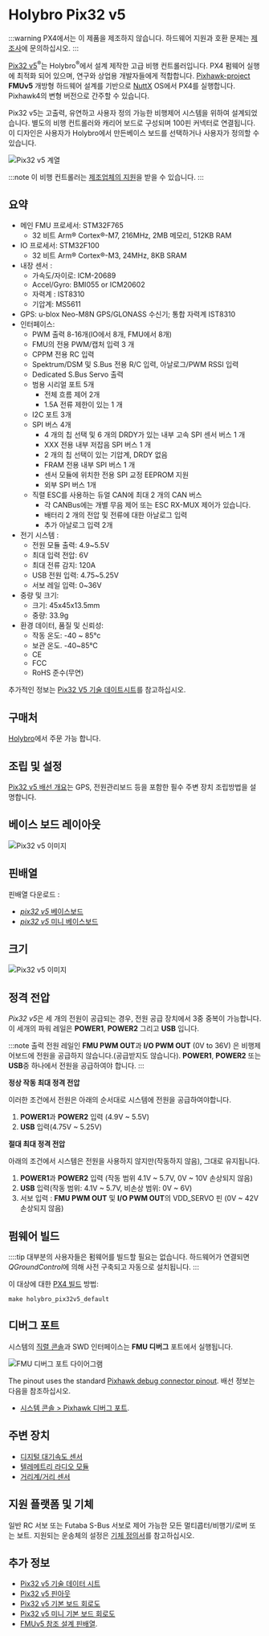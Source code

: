 # Holybro Pix32 v5

:::warning PX4에서는 이 제품을 제조하지 않습니다. 하드웨어 지원과 호환 문제는 [제조사](https://shop.holybro.com/)에 문의하십시오.
:::

[Pix32 v5](https://shop.holybro.com/pix32-v5_p1218.html)<sup>&reg;</sup>는 Holybro<sup>&reg;</sup>에서 설계 제작한 고급 비행 컨트롤러입니다. PX4 펌웨어 실행에 최적화 되어 있으며, 연구와 상업용 개발자들에게 적합합니다. [Pixhawk-project](https://pixhawk.org/) **FMUv5** 개방형 하드웨어 설계를 기반으로 [NuttX](https://nuttx.apache.org/) OS에서 PX4를 실행합니다. Pixhawk4의 변형 버전으로 간주할 수 있습니다.

Pix32 v5는 고출력, 유연하고 사용자 정의 가능한 비행제어 시스템을 위하여 설계되었습니다. 별도의 비행 컨트롤러와 캐리어 보드로 구성되며 100핀 커넥터로 연결됩니다. 이 디자인은 사용자가 Holybro에서 만든베이스 보드를 선택하거나 사용자가 정의할 수 있습니다.

![Pix32 v5 계열](../../assets/flight_controller/holybro_pix32_v5/pix32_v5_family.jpg)

:::note
이 비행 컨트롤러는 [제조업체의 지원](../flight_controller/autopilot_manufacturer_supported.md)을 받을 수 있습니다.
:::

## 요약

* 메인 FMU 프로세서: STM32F765
  * 32 비트 Arm® Cortex®-M7, 216MHz, 2MB 메모리, 512KB RAM
* IO 프로세서: STM32F100
  * 32 비트 Arm® Cortex®-M3, 24MHz, 8KB SRAM
* 내장 센서 :
  * 가속도/자이로: ICM-20689
  * Accel/Gyro: BMI055 or ICM20602
  * 자력계 : IST8310
  * 기압계: MS5611
* GPS: u-blox Neo-M8N GPS/GLONASS 수신기; 통합 자력계 IST8310
* 인터페이스:
  * PWM 출력 8-16개(IO에서 8개, FMU에서 8개)
  * FMU의 전용 PWM/캡처 입력 3 개
  * CPPM 전용 RC 입력
  * Spektrum/DSM 및 S.Bus 전용 R/C 입력, 아날로그/PWM RSSI 입력
  * Dedicated S.Bus Servo 출력
  * 범용 시리얼 포트 5개
    * 전체 흐름 제어 2개
    * 1.5A 전류 제한이 있는 1 개
  * I2C 포트 3개
  * SPI 버스 4개
    * 4 개의 칩 선택 및 6 개의 DRDY가 있는 내부 고속 SPI 센서 버스 1 개
    * XXX 전용 내부 저잡음 SPI 버스 1 개
    * 2 개의 칩 선택이 있는 기압계, DRDY 없음
    * FRAM 전용 내부 SPI 버스 1 개
    * 센서 모듈에 위치한 전용 SPI 교정 EEPROM 지원
    * 외부 SPI 버스 1개
  * 직렬 ESC를 사용하는 듀얼 CAN에 최대 2 개의 CAN 버스
    * 각 CANBus에는 개별 무음 제어 또는 ESC RX-MUX 제어가 있습니다.
    * 배터리 2 개의 전압 및 전류에 대한 아날로그 입력
    * 추가 아날로그 입력 2개
* 전기 시스템 :
  * 전원 모듈 출력: 4.9~5.5V
  * 최대 입력 전압: 6V
  * 최대 전류 감지: 120A
  * USB 전원 입력: 4.75~5.25V
  * 서보 레일 입력: 0~36V
* 중량 및 크기:
  * 크기: 45x45x13.5mm
  * 중량: 33.9g
* 환경 데이터, 품질 및 신뢰성:
  * 작동 온도: -40 ~ 85°c
  * 보관 온도. -40~85℃
  * CE
  * FCC
  * RoHS 준수(무연)

추가적인 정보는 [Pix32 V5  기술 데이트시트](http://www.holybro.com/manual/Holybro_PIX32-V5_technical_data_sheet_v1.1.pdf)를 참고하십시오.

## 구매처

[Holybro](https://shop.holybro.com/pix32-v5_p1218.html)에서 주문 가능 합니다.

## 조립 및 설정

[Pix32 v5 배선 개요](../assembly/quick_start_holybro_pix32_v5.md)는 GPS, 전원관리보드 등을 포함한 필수 주변 장치 조립방법을 설명합니다.

## 베이스 보드 레이아웃
![Pix32 v5 이미지](../../assets/flight_controller/holybro_pix32_v5/pix32_v5_base_boards_layout.jpg)

## 핀배열

핀배열 다운로드 :
- [*pix32 v5* 베이스보드](http://www.holybro.com/manual/Holybro_PIX32-V5_PINOUTS_V1.1.pdf)
- [*pix32 v5* 미니 베이스보드](http://www.holybro.com/manual/Holybro_Pix32-V5-Base-Mini-Pinouts.pdf)

## 크기

![Pix32 v5 이미지](../../assets/flight_controller/holybro_pix32_v5/Dimensions_no_border.jpg)

## 정격 전압

*Pix32 v5*은 세 개의 전원이 공급되는 경우, 전원 공급 장치에서 3중 중복이 가능합니다. 이 세개의 파워 레일은 **POWER1**, **POWER2** 그리고 **USB** 입니다.

:::note
출력 전원 레일인 **FMU PWM OUT**과 **I/O PWM OUT** (0V to 36V) 은 비행제어보드에 전원을 공급하지 않습니다.(공급받지도 않습니다). **POWER1**, **POWER2** 또는 **USB**중 하나에서 전원을 공급하여야 합니다.
:::

**정상 작동 최대 정격 전압**

이러한 조건에서 전원은 아래의 순서대로 시스템에 전원을 공급하여야합니다.
1. **POWER1**과 **POWER2** 입력 (4.9V ~ 5.5V)
1. **USB** 입력(4.75V ~ 5.25V)

**절대 최대 정격 전압**

아래의 조건에서 시스템은 전원을 사용하지 않지만(작동하지 않음), 그대로 유지됩니다.
1. **POWER1**과 **POWER2** 입력 (작동 범위 4.1V ~ 5.7V, 0V ~ 10V 손상되지 않음)
1. **USB** 입력(작동 범위: 4.1V ~ 5.7V, 비손상 범위: 0V ~ 6V)
1. 서보 입력 : **FMU PWM OUT** 및 **I/O PWM OUT**의 VDD_SERVO 핀 (0V ~ 42V 손상되지 않음)

## 펌웨어 빌드

::::tip 대부분의 사용자들은 펌웨어를 빌드할 필요는 없습니다. 하드웨어가 연결되면 *QGroundControl*에 의해 사전 구축되고 자동으로 설치됩니다.
:::

이 대상에 대한 [PX4 빌드](../dev_setup/building_px4.md) 방법:
```
make holybro_pix32v5_default
```

## 디버그 포트

시스템의 [직렬 콘솔](../debug/system_console.md)과 SWD 인터페이스는 **FMU 디버그** 포트에서 실행됩니다.

<!--while the I/O console and SWD interface can be accessed via **I/O Debug** port.-->

![FMU 디버그 포트 다이어그램](../../assets/flight_controller/holybro_pix32_v5/FMU_Debug_Port_Horizontal.jpg)

The pinout uses the standard [Pixhawk debug connector pinout](https://github.com/pixhawk/Pixhawk-Standards/blob/master/DS-009%20Pixhawk%20Connector%20Standard.pdf). 배선 정보는 다음을 참조하십시오.
- [시스템 콘솔 > Pixhawk 디버그 포트](../debug/system_console.md#pixhawk_debug_port).


## 주변 장치

* [디지털 대기속도 센서](../sensor/airspeed.md)
* [텔레메트리 라디오 모듈](../telemetry/README.md)
* [거리계/거리 센서](../sensor/rangefinders.md)


## 지원 플랫폼 및 기체

일반 RC 서보 또는 Futaba S-Bus 서보로 제어 가능한 모든 멀티콥터/비행기/로버 또는 보트. 지원되는 운송체의 설정은 [기체 정의서](../airframes/airframe_reference.md)를 참고하십시오.


## 추가 정보

- [Pix32 v5  기술 데이터 시트](http://www.holybro.com/manual/Holybro_PIX32-V5_technical_data_sheet_v1.1.pdf)
- [Pix32 v5 핀아웃](http://www.holybro.com/manual/Holybro_PIX32-V5_PINOUTS_V1.1.pdf)
- [Pix32 v5 기본 보드 회로도](http://www.holybro.com/manual/Holybro_PIX32-V5-BASE-Schematic_diagram.pdf)
- [Pix32 v5 미니 기본 보드 회로도](http://www.holybro.com/manual/Holybro_PIX32-V5-Base-Mini-Board_Schematic_diagram.pdf)
- [FMUv5 참조 설계 핀배열](https://docs.google.com/spreadsheets/d/1-n0__BYDedQrc_2NHqBenG1DNepAgnHpSGglke-QQwY/edit#gid=912976165).
